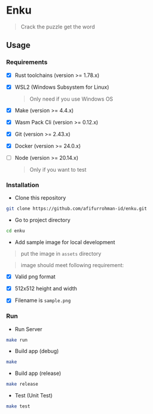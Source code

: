 # Enku
> Crack the puzzle get the word

## Usage

### Requirements
- [x] Rust toolchains (version >= 1.78.x)
- [x] WSL2 (Windows Subsystem for Linux)
  > Only need if you use Windows OS
- [x] Make (version >= 4.4.x)
- [x] Wasm Pack Cli (version >= 0.12.x)
- [x] Git (version >= 2.43.x)
- [x] Docker (version >= 24.0.x)
- [ ] Node (version >= 20.14.x)
  > Only if you want to test


### Installation

- Clone this repository

```sh
git clone https://github.com/afifurrohman-id/enku.git
```

- Go to project directory

```sh
cd enku
```
- Add sample image for local development
> put the image in `assets` directory

> image should meet following requirement:

- [x] Valid png format
- [x] 512x512 height and width
- [x] Filename is `sample.png`


### Run

- Run Server

```sh
make run 
```

- Build app (debug)

```sh
make
```

- Build app (release)
```sh
make release
```

- Test (Unit Test)
```sh
make test
```
